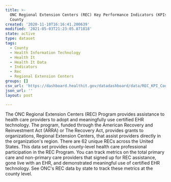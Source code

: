 ```yaml
---
title: >-
  ONC Regional Extension Centers (REC) Key Performance Indicators (KPIs) by
  County
created: '2020-11-10T16:16:41.200639'
modified: '2021-05-03T21:23:05.871818'
state: active
type: dataset
tags:
  - County
  - Health Information Technology
  - Health It
  - Health It Data
  - Indicators
  - Rec
  - Regional Extension Centers
groups: []
csv_url: 'https://dashboard.healthit.gov/datadashboard/data/REC_KPI_County.csv'
json_url: ''
layout: post

---
```

The ONC Regional Extension Centers (REC) Program provides assistance to health care providers to adopt and meaningfully use certified EHR technology. The program, funded through the American Recovery and Reinvestment Act (ARRA) or The Recovery Act, provides grants to organizations, Regional Extension Centers, that assist providers directly in the organization's region. There are 62 unique RECs across the United States. This data set provides county-level health care professional participation in the REC Program. You can track metrics on the total primary care and non-primary care providers that signed up for REC assistance, gone live with an EHR, and demonstrated meaningful use of certified EHR technology. See ONC's REC data by state to track these metrics at the county level.
